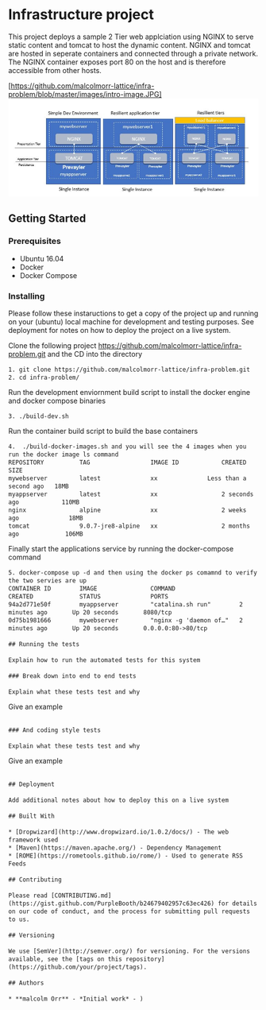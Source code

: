 # Infrastructure project 

This project deploys a sample 2 Tier web applciation using NGINX to serve static content and tomcat to host the dynamic content. NGINX and tomcat are hosted in seperate containers and connected through a private network. The NGINX container exposes port 80 on the host and is therefore accessible from other hosts.

[https://github.com/malcolmorr-lattice/infra-problem/blob/master/images/intro-image.JPG]
![Screenshot](https://github.com/malcolmorr-lattice/infra-problem/blob/master/images/intro-image.JPG?raw=true)




## Getting Started


### Prerequisites

- Ubuntu 16.04
- Docker
- Docker Compose


### Installing

Please follow  these instaructions to get  a copy of the project up and running on your (ubuntu) local machine for development and testing purposes. See deployment for notes on how to deploy the project on a live system.

Clone the following project https://github.com/malcolmorr-lattice/infra-problem.git and the CD into the directory
 ```
1. git clone https://github.com/malcolmorr-lattice/infra-problem.git
2. cd infra-problem/
```
Run the development enviornment build script to install the docker engine and docker compose binaries
```
3. ./build-dev.sh
```
Run the container build script to build the base containers
```
4.  ./build-docker-images.sh and you will see the 4 images when you run the docker image ls command
REPOSITORY          TAG                 IMAGE ID            CREATED                  SIZE
mywebserver         latest              xx       	    Less than a second ago   18MB
myappserver         latest              xx                  2 seconds ago            110MB
nginx               alpine              xx                  2 weeks ago              18MB
tomcat              9.0.7-jre8-alpine   xx                  2 months ago             106MB
```
Finally start the applications service by running the docker-compose command
```
5. docker-compose up -d and then using the docker ps comamnd to verify the two servies are up
CONTAINER ID        IMAGE               COMMAND                  CREATED             STATUS              PORTS                
94a2d771e50f        myappserver         "catalina.sh run"        2 minutes ago       Up 20 seconds       8080/tcp             
0d75b1981666        mywebserver         "nginx -g 'daemon of…"   2 minutes ago       Up 20 seconds       0.0.0.0:80->80/tcp   

## Running the tests

Explain how to run the automated tests for this system

### Break down into end to end tests

Explain what these tests test and why

```
Give an example
```

### And coding style tests

Explain what these tests test and why

```
Give an example
```

## Deployment

Add additional notes about how to deploy this on a live system

## Built With

* [Dropwizard](http://www.dropwizard.io/1.0.2/docs/) - The web framework used
* [Maven](https://maven.apache.org/) - Dependency Management
* [ROME](https://rometools.github.io/rome/) - Used to generate RSS Feeds

## Contributing

Please read [CONTRIBUTING.md](https://gist.github.com/PurpleBooth/b24679402957c63ec426) for details on our code of conduct, and the process for submitting pull requests to us.

## Versioning

We use [SemVer](http://semver.org/) for versioning. For the versions available, see the [tags on this repository](https://github.com/your/project/tags). 

## Authors

* **malcolm Orr** - *Initial work* - )
